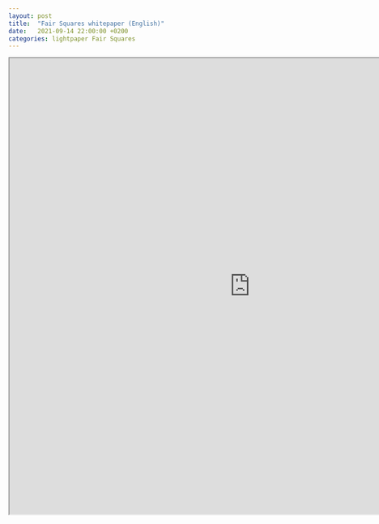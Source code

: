 ```yaml
---
layout: post
title:  "Fair Squares whitepaper (English)"
date:   2021-09-14 22:00:00 +0200
categories: lightpaper Fair Squares
---
```


<iframe src="https://drive.google.com/file/d/1Uz_eTUKOcvjQu9R5zYNVJoF2KNGts7kW/preview" width="950" height="900" allow="autoplay"></iframe>
